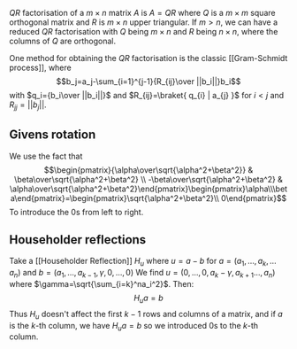 $QR$ factorisation of a $m\times n$ matrix $A$ is $A=QR$ where $Q$ is a $m\times m$ square orthogonal matrix and $R$ is $m\times n$ upper triangular. 
If $m>n$, we can have a reduced $QR$ factorisation with $Q$ being $m\times n$ and $R$ being $n\times n$, where the columns of $Q$ are orthogonal. 

One method for obtaining the $QR$ factorisation is the classic [[Gram-Schmidt process]], where
$$b_j=a_j-\sum_{i=1}^{j-1}{R_{ij}\over ||b_i||}b_i$$
with $q_i={b_i\over ||b_i||}$ and $R_{ij}=\braket{ q_{i} | a_{j} }$ for $i<j$ and $R_{jj}=||b_j||$.

## Givens rotation
We use the fact that
$$\begin{pmatrix}{\alpha\over\sqrt{\alpha^2+\beta^2}} & \beta\over\sqrt{\alpha^2+\beta^2} \\ -\beta\over\sqrt{\alpha^2+\beta^2} & \alpha\over\sqrt{\alpha^2+\beta^2}\end{pmatrix}\begin{pmatrix}\alpha\\\beta\end{pmatrix}=\begin{pmatrix}\sqrt{\alpha^2+\beta^2}\\ 0\end{pmatrix}$$
To introduce the $0$s from left to right. 

## Householder reflections
Take a [[Householder Reflection]] $H_{u}$
where $u=a-b$ for 
$a=(a_1,\dots, a_k,\dots a_n)$ and $b=(a_1,\dots, a_{k-1}, \gamma,0,\dots,0)$ 
We find $u=(0,\dots,0,a_k-\gamma,a_{k+1}\dots,a_n)$ where $\gamma=\sqrt{\sum_{i=k}^na_i^2}$. 
Then:
$$
H_{u}a=b
$$
Thus $H_u$ doesn't affect the first $k-1$ rows and columns of a matrix, 
and if $a$ is the $k$-th column, we have $H_ua=b$ so we introduced $0$s to the $k$-th column. 
